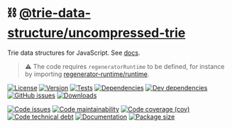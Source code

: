 :chains: [@trie-data-structure/uncompressed-trie](https://trie-data-structure.github.io/uncompressed-trie)
==

Trie data structures for JavaScript.
See [docs](https://trie-data-structure.github.io/uncompressed-trie/index.html).

> :warning: The code requires `regeneratorRuntime` to be defined, for instance by importing
> [regenerator-runtime/runtime](https://www.npmjs.com/package/regenerator-runtime).

[![License](https://img.shields.io/github/license/trie-data-structure/uncompressed-trie.svg)](https://raw.githubusercontent.com/trie-data-structure/uncompressed-trie/main/LICENSE)
[![Version](https://img.shields.io/npm/v/@trie-data-structure/uncompressed-trie.svg)](https://www.npmjs.org/package/@trie-data-structure/uncompressed-trie)
[![Tests](https://img.shields.io/github/workflow/status/trie-data-structure/uncompressed-trie/ci:test?event=push&label=tests)](https://github.com/trie-data-structure/uncompressed-trie/actions/workflows/ci:test.yml?query=branch:main)
[![Dependencies](https://img.shields.io/david/trie-data-structure/uncompressed-trie.svg)](https://david-dm.org/trie-data-structure/uncompressed-trie)
[![Dev dependencies](https://img.shields.io/david/dev/trie-data-structure/uncompressed-trie.svg)](https://david-dm.org/trie-data-structure/uncompressed-trie?type=dev)
[![GitHub issues](https://img.shields.io/github/issues/trie-data-structure/uncompressed-trie.svg)](https://github.com/trie-data-structure/uncompressed-trie/issues)
[![Downloads](https://img.shields.io/npm/dm/@trie-data-structure/uncompressed-trie.svg)](https://www.npmjs.org/package/@trie-data-structure/uncompressed-trie)

[![Code issues](https://img.shields.io/codeclimate/issues/trie-data-structure/uncompressed-trie.svg)](https://codeclimate.com/github/trie-data-structure/uncompressed-trie/issues)
[![Code maintainability](https://img.shields.io/codeclimate/maintainability/trie-data-structure/uncompressed-trie.svg)](https://codeclimate.com/github/trie-data-structure/uncompressed-trie/trends/churn)
[![Code coverage (cov)](https://img.shields.io/codecov/c/gh/trie-data-structure/uncompressed-trie/main.svg)](https://codecov.io/gh/trie-data-structure/uncompressed-trie)
[![Code technical debt](https://img.shields.io/codeclimate/tech-debt/trie-data-structure/uncompressed-trie.svg)](https://codeclimate.com/github/trie-data-structure/uncompressed-trie/trends/technical_debt)
[![Documentation](https://trie-data-structure.github.io/uncompressed-trie/badge.svg)](https://trie-data-structure.github.io/uncompressed-trie/source.html)
[![Package size](https://img.shields.io/bundlephobia/minzip/@trie-data-structure/uncompressed-trie)](https://bundlephobia.com/result?p=@trie-data-structure/uncompressed-trie)
